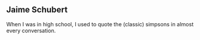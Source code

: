 ## Jaime Schubert

When I was in high school, I used to quote the (classic) simpsons in almost every conversation.  
